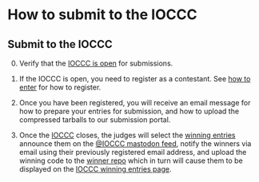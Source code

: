 # How to submit to the IOCCC

## Submit to the IOCCC

0. Verify that the [IOCCC is open](https://www.ioccc.org/index.html#enter) for
submissions.

1. If the IOCCC is open, you need to register as a contestant.  See [how to
enter](https://www.ioccc.org/index.html#enter) for how to register.

2. Once you have been registered, you will receive an email message for how to
prepare your entries for submission, and how to upload the compressed tarballs
to our submission portal.

3. Once the [IOCCC](https://www.ioccc.org/index.html#enter) closes, the judges
will select the [winning entries](https://www.ioccc.org/years.html) announce them
on the [@IOCCC mastodon feed](https://fosstodon.org/@ioccc), notify the winners
via email using their previously registered email address, and upload the
winning code to the [winner repo](https://github.com/ioccc-src/winner)
which in turn will cause them to be displayed on the [IOCCC winning entries
page](https://www.ioccc.org/years.html).
